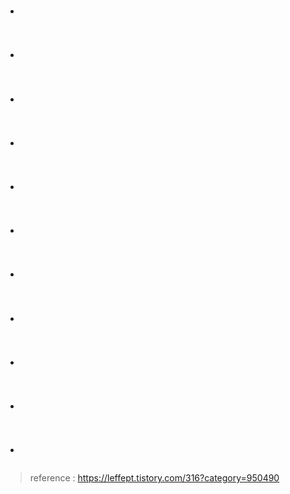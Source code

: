 # 
* 
```python

```

# 
* 
```python

```

# 
* 
```python

```

# 
* 
```python

```

# 
* 
```python

```

# 
* 
```python

```

# 
* 
```python

```

# 
* 
```python

```

# 
* 
```python

```

# 
* 
```python

```

# 
* 
```python

```

> reference : https://leffept.tistory.com/316?category=950490